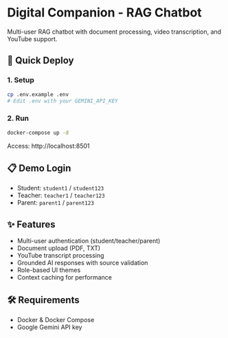 # Digital Companion - RAG Chatbot

Multi-user RAG chatbot with document processing, video transcription, and YouTube support.

## 🚀 Quick Deploy

### 1. Setup
```bash
cp .env.example .env
# Edit .env with your GEMINI_API_KEY
```

### 2. Run
```bash
docker-compose up -d
```

Access: http://localhost:8501

## 📋 Demo Login
- Student: `student1` / `student123`  
- Teacher: `teacher1` / `teacher123`
- Parent: `parent1` / `parent123`

## ✨ Features
- Multi-user authentication (student/teacher/parent)
- Document upload (PDF, TXT)
- YouTube transcript processing
- Grounded AI responses with source validation
- Role-based UI themes
- Context caching for performance

## 🛠️ Requirements
- Docker & Docker Compose
- Google Gemini API key